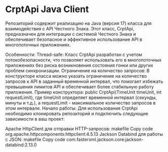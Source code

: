 #  CrptApi Java Client
Репозиторий содержит реализацию на Java (версия 17) класса для взаимодействия с API Честного Знака. Этот класс, CrptApi, предназначен для интеграции с системой Честного Знака и обеспечивает безопасное и эффективное использование API в многопоточных приложениях.

Особенности:
Thread-safe: Класс CrptApi разработан с учетом потокобезопасности, что позволяет использовать его в многопоточных приложениях без риска возникновения состояния гонки или других проблем синхронизации.
Ограничение на количество запросов: В конструкторе класса можно указать ограничение на количество запросов к API в заданный временной интервал, что помогает избежать превышения лимитов API и обеспечивает более стабильную работу приложения. Пример конструктора: public CrptApi(TimeUnit timeUnit, int requestLimit), где timeUnit определяет временной интервал (секунды, минуты и т.д.), а requestLimit - максимальное количество запросов в этом интервале.
Начало работы:
Для использования CrptApi необходимо клонировать репозиторий и подключить следующие зависимости в ваш проект:

Apache HttpClient для отправки HTTP-запросов:
makefile
Copy code
org.apache.httpcomponents:httpclient:4.5.13
Jackson Databind для работы с JSON:
makefile
Copy code
com.fasterxml.jackson.core:jackson-databind:2.13.0
